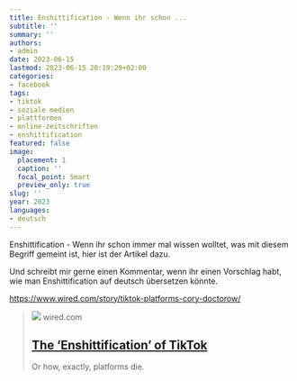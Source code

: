 ```yaml
---
title: Enshittification - Wenn ihr schon ...
subtitle: ''
summary: ''
authors:
- admin
date: 2023-06-15
lastmod: 2023-06-15 20:19:29+02:00
categories:
- facebook
tags:
- tiktok
- soziale medien
- plattformen
- online-zeitschriften
- enshittification
featured: false
image:
  placement: 1
  caption: ''
  focal_point: Smart
  preview_only: true
slug: ''
year: 2023
languages:
- deutsch
---
```


Enshittification - Wenn ihr schon immer mal wissen wolltet, was mit diesem Begriff gemeint ist, hier ist der Artikel dazu.

Und schreibt mir gerne einen Kommentar, wenn ihr einen Vorschlag habt, wie man Enshittification auf deutsch übersetzen könnte. 

https://www.wired.com/story/tiktok-platforms-cory-doctorow/
> [![](https://media.wired.com/photos/63cec5c01628debb3e3ed677/191:100/w_1280,c_limit/Enshittification-of%20TikTok-Ideas-1229058759.jpg)](https://www.wired.com/story/tiktok-platforms-cory-doctorow/)
> wired.com
> ## [The ‘Enshittification’ of TikTok](https://www.wired.com/story/tiktok-platforms-cory-doctorow/)
>
>Or how, exactly, platforms die.